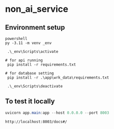 # non_ai_service

## Environment setup

```
powershell
py -3.11 -m venv _env

 .\_env\Scripts\activate

# for api running
 pip install -r requirements.txt

# for database setting
 pip install -r .\app\wrk_data\requirements.txt

 .\_env\Scripts\deactivate
```

## To test it locally

```powershell
uvicorn app.main:app --host 0.0.0.0 --port 8003

```

```browser
http://localhost:8003/docs#/
```
